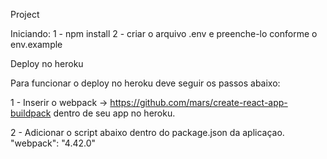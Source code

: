 Project



Iniciando:
1 - npm install
2 - criar o arquivo .env e preenche-lo conforme o env.example



Deploy no heroku

Para funcionar o deploy no heroku deve seguir os passos abaixo:

1 - Inserir o webpack -> https://github.com/mars/create-react-app-buildpack dentro de seu app no heroku.

2 - Adicionar o script abaixo dentro do package.json da aplicaçao.
    "webpack": "4.42.0"

